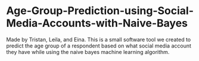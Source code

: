 # Age-Group-Prediction-using-Social-Media-Accounts-with-Naive-Bayes
Made by Tristan, Leila, and Eina. This is a small software tool we created to predict the age group of a respondent based on what social media account they have while using the naive bayes machine learning algorithm.
